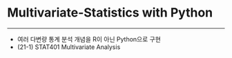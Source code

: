 # Multivariate-Statistics with Python

----------

- 여러 다변량 통계 분석 개념을 R이 아닌 Python으로 구현
- (21-1) STAT401 Multivariate Analysis
